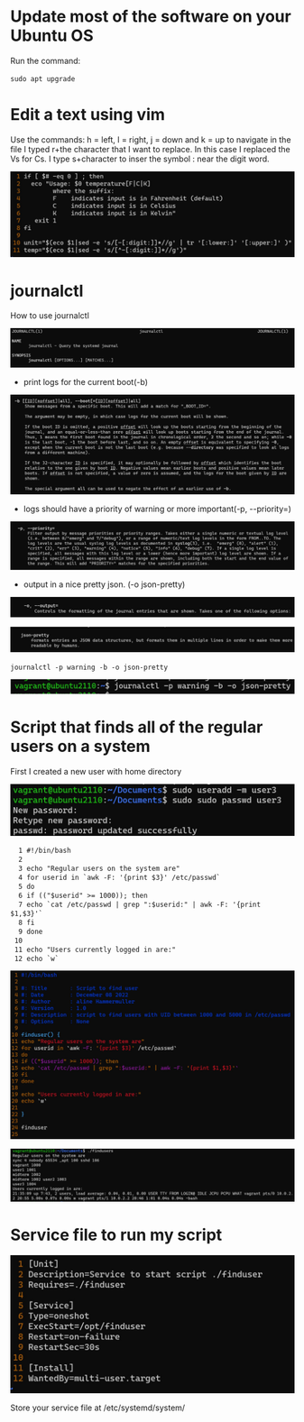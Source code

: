 # Update most of the software on your Ubuntu OS

Run the command:

`sudo apt upgrade`

# Edit a text using vim

Use the commands: h = left, l = right, j = down and k = up to navigate in the file
I typed r+the character that I want to replace. In this case I replaced the Vs for Cs.
I type s+character to inser the symbol : near the digit word.

![text_edited](https://github.com/ahammermuller/Exam_2420/blob/main/Images/text_edited.jpg)

# journalctl

How to use journalctl

![use_journalctl](https://github.com/ahammermuller/Exam_2420/blob/main/Images/use_journalctl.jpg)

- print logs for the current boot(-b)

![b_option](https://github.com/ahammermuller/Exam_2420/blob/main/Images/b.jpg)

- logs should have a priority of warning or more important(-p, --priority=)

![p_option](https://github.com/ahammermuller/Exam_2420/blob/main/Images/p.jpg)

- output in a nice pretty json. (-o json-pretty)

![o_option](https://github.com/ahammermuller/Exam_2420/blob/main/Images/o.jpg)

![json_pretty](https://github.com/ahammermuller/Exam_2420/blob/main/Images/json_pretty.jpg)

`journalctl -p warning -b -o json-pretty`

![journalctl](https://github.com/ahammermuller/Exam_2420/blob/main/Images/journalctl.jpg)

# Script that finds all of the regular users on a system

First I created a new user with home directory

![useradd_user2](https://github.com/ahammermuller/Exam_2420/blob/main/Images/useradd_user2.jpg)

```
  1 #!/bin/bash
  2
  3 echo "Regular users on the system are"
  4 for userid in `awk -F: '{print $3}' /etc/passwd`
  5 do
  6 if (("$userid" >= 1000)); then
  7 echo `cat /etc/passwd | grep ":$userid:" | awk -F: '{print $1,$3}'`
  8 fi
  9 done
 10
 11 echo "Users currently logged in are:"
 12 echo `w`
```

![script_finduser](https://github.com/ahammermuller/Exam_2420/blob/main/Images/script_finduser1.jpg)

![result_findusers](https://github.com/ahammermuller/Exam_2420/blob/main/Images/result_findusers.jpg)

# Service file to run my script

![finduser_service](https://github.com/ahammermuller/Exam_2420/blob/main/Images/finduser_service.jpg)

Store your service file at /etc/systemd/system/

